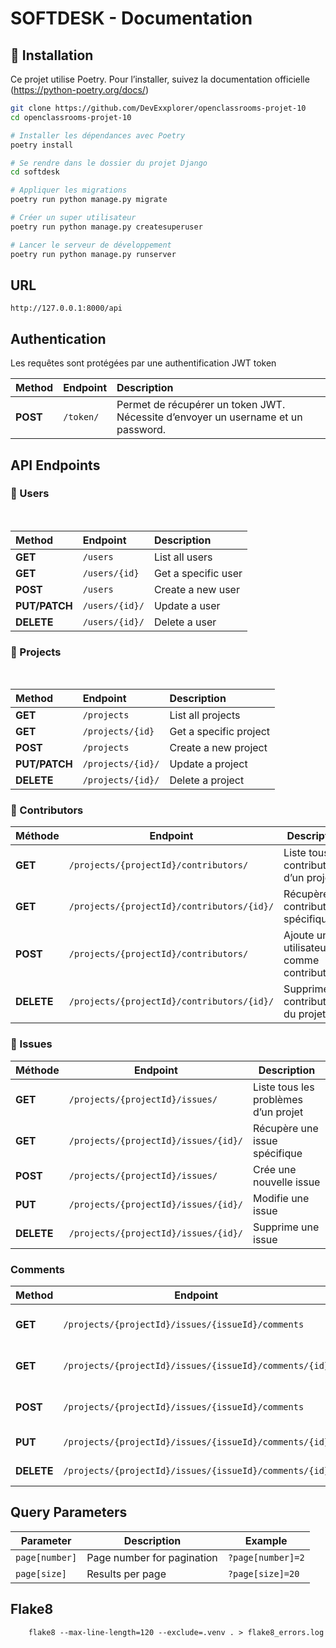 # SOFTDESK - Documentation

## 🚀 Installation

Ce projet utilise Poetry. Pour l’installer, suivez la documentation officielle (https://python-poetry.org/docs/)

```bash
git clone https://github.com/DevExxplorer/openclassrooms-projet-10
cd openclassrooms-projet-10

# Installer les dépendances avec Poetry
poetry install

# Se rendre dans le dossier du projet Django
cd softdesk

# Appliquer les migrations
poetry run python manage.py migrate

# Créer un super utilisateur
poetry run python manage.py createsuperuser

# Lancer le serveur de développement
poetry run python manage.py runserver
```

## URL
```
http://127.0.0.1:8000/api
```

## Authentication
Les requêtes sont protégées par une authentification JWT token

| Method   | Endpoint  | Description                                                                       |
|:---------|:----------|:----------------------------------------------------------------------------------|
| **POST** | `/token/` | Permet de récupérer un token JWT. Nécessite d’envoyer un username et un password. |

## API Endpoints

### 👤 Users

<br>

| Method    | Endpoint           | Description         |
|:----------|:-------------------|:---------------------|
| **GET**       | `/users`           | List all users      |
| **GET**       | `/users/{id}`      | Get a specific user |
| **POST**      | `/users`           | Create a new user   |
| **PUT/PATCH** | `/users/{id}/`     | Update a user       |
| **DELETE**    | `/users/{id}/`     | Delete a user       |

### 📁 Projects

<br>

| Method    | Endpoint           | Description            |
|:----------|:-------------------|:------------------------|
| **GET**       | `/projects`        | List all projects      |
| **GET**       | `/projects/{id}`   | Get a specific project |
| **POST**      | `/projects`        | Create a new project   |
| **PUT/PATCH** | `/projects/{id}/`  | Update a project       |
| **DELETE**    | `/projects/{id}/`  | Delete a project       |

### 👥 Contributors

| Méthode | Endpoint | Description |
|---------|----------|-------------|
| **GET** | `/projects/{projectId}/contributors/` | Liste tous les contributeurs d’un projet |
| **GET** | `/projects/{projectId}/contributors/{id}/` | Récupère un contributeur spécifique |
| **POST** | `/projects/{projectId}/contributors/` | Ajoute un utilisateur comme contributeur |
| **DELETE** | `/projects/{projectId}/contributors/{id}/` | Supprime un contributeur du projet |

### 🔧 Issues

| Méthode | Endpoint                         | Description                           |
|---------|----------------------------------|---------------------------------------|
| **GET** | `/projects/{projectId}/issues/`  | Liste tous les problèmes d’un projet  |
| **GET** | `/projects/{projectId}/issues/{id}/` | Récupère une issue spécifique        |
| **POST** | `/projects/{projectId}/issues/`  | Crée une nouvelle issue               |
| **PUT** | `/projects/{projectId}/issues/{id}/` | Modifie une issue                    |
| **DELETE** | `/projects/{projectId}/issues/{id}/` | Supprime une issue                   |




### Comments

| Method | Endpoint | Description |
|--------|----------|-------------|
| **GET** | `/projects/{projectId}/issues/{issueId}/comments` | List all comments of an issue |
| **GET** | `/projects/{projectId}/issues/{issueId}/comments/{id}` | Get a specific comment |
| **POST** | `/projects/{projectId}/issues/{issueId}/comments` | Create a new comment |
| **PUT** | `/projects/{projectId}/issues/{issueId}/comments/{id}` | Update a comment |
| **DELETE** | `/projects/{projectId}/issues/{issueId}/comments/{id}` | Delete a comment |


## Query Parameters

| Parameter | Description | Example |
|-----------|-------------|---------|
 | `page[number]` | Page number for pagination | `?page[number]=2` |
| `page[size]` | Results per page | `?page[size]=20` |



## Flake8

```
    flake8 --max-line-length=120 --exclude=.venv . > flake8_errors.log
```